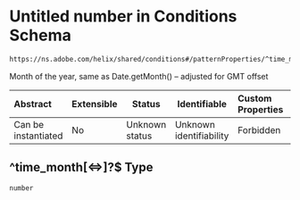 # Untitled number in Conditions Schema

```txt
https://ns.adobe.com/helix/shared/conditions#/patternProperties/^time_month[<=>]?$
```

Month of the year, same as Date.getMonth() – adjusted for GMT offset


| Abstract            | Extensible | Status         | Identifiable            | Custom Properties | Additional Properties | Access Restrictions | Defined In                                                                |
| :------------------ | ---------- | -------------- | ----------------------- | :---------------- | --------------------- | ------------------- | ------------------------------------------------------------------------- |
| Can be instantiated | No         | Unknown status | Unknown identifiability | Forbidden         | Allowed               | none                | [conditions.schema.json\*](conditions.schema.json "open original schema") |

## ^time_month\[&lt;=>]?$ Type

`number`
